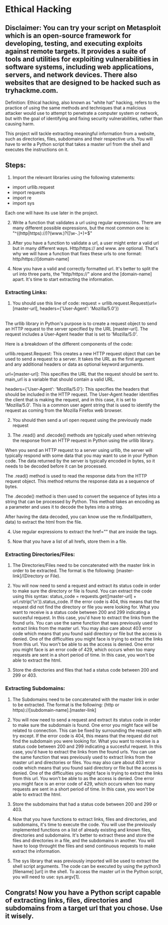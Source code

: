 # Ethical Hacking
## Disclaimer:  You can try your script on Metasploit which is an open-source framework for developing, testing, and executing exploits against remote targets. It provides a suite of tools and utilities for exploiting vulnerabilities in software systems, including web applications, servers, and network devices. There also websites that are designed to be hacked such as tryhackme.com.
Definition: Ethical hacking, also known as "white hat" hacking, refers to the practice of using the same methods and techniques that a malicious attacker would use to attempt to penetrate a computer system or network, but with the goal of identifying and fixing security vulnerabilities, rather than causing harm.

This project will tackle extracting meaningful information from a website, such as directories, files, subdomains and their respective urls. You will have to write a Python script that takes a master url from the shell and executes the instructions on it.

## Steps:
1. Import the relevant libraries using the following statements: 
- import urllib.request
- import requests
- import re
- import sys

Each one will have its use later in the project.

2. Write a function that validates a url using regular expressions. There are many different possible expressions, but the most common one is:
"^((http|https):\/\/)?(www\.)?([\w\-\.]+)+$"

3. After you have a function to validate a url, a user might enter a valid url but in many different ways. Http/https:// and www. are optional. That's why we will have a function that fixes these urls to one format: http/https://[domain-name]

4. Now you have a valid and correctly formatted url. It's better to split the url into three parts, the "http/https://" alone and the [domain-name] apart. It's time to start extracting the information.

### Extracting Links:

1. You should use this line of code: request = urllib.request.Request(url=[master-url], headers={'User-Agent': 'Mozilla/5.0'}) 
<br>
The urllib library in Python's purpose is to create a request object to send an HTTP request to the server specified by the URL [master-url]. The request includes a User-Agent header that is set to 'Mozilla/5.0'.

Here is a breakdown of the different components of the code:

urllib.request.Request: This creates a new HTTP request object that can be used to send a request to a server. It takes the URL as the first argument and any additional headers or data as optional keyword arguments.

url=[master-url]: This specifies the URL that the request should be sent to. main_url is a variable that should contain a valid URL.

headers={'User-Agent': 'Mozilla/5.0'}: This specifies the headers that should be included in the HTTP request. The User-Agent header identifies the client that is making the request, and in this case, it is set to 'Mozilla/5.0'. This is a common user agent string that is used to identify the request as coming from the Mozilla Firefox web browser.

2. You should then send a url open request using the previously made request

3. The .read() and .decode() methods are typically used when retrieving the response from an HTTP request in Python using the urllib library.

When you send an HTTP request to a server using urllib, the server will typically respond with some data that you may want to use in your Python code. The data returned by the server is typically encoded in bytes, so it needs to be decoded before it can be processed.

The .read() method is used to read the response data from the HTTP request object. This method returns the response data as a sequence of bytes.

The .decode() method is then used to convert the sequence of bytes into a string that can be processed by Python. This method takes an encoding as a parameter and uses it to decode the bytes into a string.

After having the data decoded, you can know use the re.findall(pattern, data) to extract the html from the file.

4. Use regular expressions to extract the href="" that are inside the <a> tags.

5. Now that you have a list of all hrefs, store them in a file.

### Extracting Directories/Files:

1. The Directories/Files need to be concatenated with the master link in order to be extracted. The format is the following: [master-link]/(Directory or File).

2. You will now need to send a request and extract its status code in order to make sure the directory or file is found. You can extract the code using this syntax: status_code = requests.get([master-url] + url.rstrip('\n')).status_code.
If the error code is 404, this means that the request did not find the directory or file you were looking for.
What you want to receive is a status code between 200 and 299 indicating a succesful request. In this case, you'd have to extract the links from the found urls. You can use the same function that was previously used to extract links from the master url.
You may also care about 403 error code which means that you found said directory or file but the access is denied. One of the difficulties you might face is trying to extract the links from this url. You won't be able to as the access is denied. 
One error you might face is an error code of 429, which occurs when too many requests are sent in a short period of time. In this case, you won't be able to extract the html.
3. Store the directories and files that had a status code between 200 and 299 or 403.

### Extracting Subdomains:

1. The Subdomains need to be concatenated with the master link in order to be extracted. The format is the following: (http or https)://[subdomain-name].[master-link]

2. You will now need to send a request and extract its status code in order to make sure the subdomain is found. One error you might face will be related to connection. This can be fixed by surrounding the request with try except.
If the error code is 404, this means that the request did not find the subdomain you were looking for.
What you want to receive is a status code between 200 and 299 indicating a succesful request. In this case, you'd have to extract the links from the found urls. You can use the same function that was previously used to extract links from the master url and directories or files.
You may also care about 403 error code which means that you found said directory or file but the access is denied. One of the difficulties you might face is trying to extract the links from this url. You won't be able to as the access is denied. 
One error you might face is an error code of 429, which occurs when too many requests are sent in a short period of time. In this case, you won't be able to extract the html.
3. Store the subdomains that had a status code between 200 and 299 or 403.

5. Now that you have functions to extract links, files and directories, and subdomains, it's time to execute the code. You will use the previously implemented functions on a list of already existing and known files, directories and subdomains. It's better to extract these and store the files and directories in a file, and the subdomains in another. You will have to loop throught the files and send continuous requests to make extract the information.

6. The sys library that was previously imported will be used to extract the shell script arguments. The code can be executed by using the python3 [filename] [url] in the shell. To access the master url in the Python script, you will need to use: sys.argv[1].

## Congrats! Now you have a Python script capable of extracting links, files, directories and subdomains from a target url that you chose. Use it wisely.
